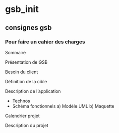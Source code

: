 # gsb_init
## consignes gsb



### Pour faire un cahier des charges 

Sommaire 

Présentation de GSB 

Besoin du client 

 Définition de la cible 

Description de l’application   
-	Technos 
-	Schéma fonctionnels 
       a) Modèle UML
       b) Maquette

Calendrier projet

Description du projet 

